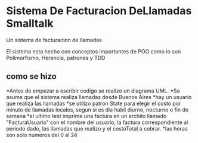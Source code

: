 # Sistema De Facturacion DeLlamadas Smalltalk
Un sistema de facturacion de llamadas

El sistema esta hecho con conceptos importantes de POO como lo son Polimorfismo, Herencia, patrones y TDD

 ## como se hizo 
*Antes de empezar a escribir codigo se realizo un diagrama UML.
*Se asume que el sistema realiza llamadas desde Buenos Aires
*hay un usuario que realiza las llamadas
*se utilizo patron State para elegir el costo por minuto de llamadas locales, segun si es dia habil diurno, nocturno o fin de semana
*el ultimo test imprime una factura en un archito llamado "FacturaUsuario" con el nombre del usuario, la factura correspondiente al periodo dado, las llamadas que realizo y el costoTotal a cobrar.
*las horas son solo numeros del 0 al 24



